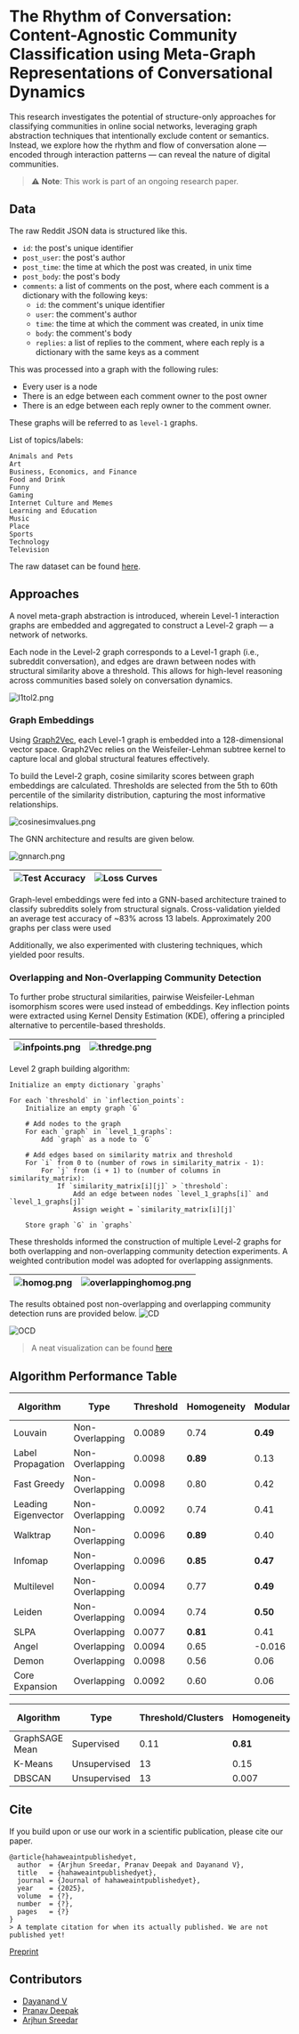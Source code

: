 
#  The Rhythm of Conversation: Content-Agnostic Community Classification using Meta-Graph Representations of Conversational Dynamics

This research investigates the potential of structure-only approaches for classifying communities in online social networks, leveraging graph abstraction techniques that intentionally exclude content or semantics. Instead, we explore how the rhythm and flow of conversation alone — encoded through interaction patterns — can reveal the nature of digital communities.

> ⚠️ **Note**: This work is part of an ongoing research paper.

## Data
The raw Reddit JSON data is structured like this.
- `id`: the post's unique identifier
- `post_user`: the post's author
- `post_time`: the time at which the post was created, in unix time
- `post_body`: the post's body
- `comments`: a list of comments on the post, where each comment is a dictionary with the following keys:
  - `id`: the comment's unique identifier
  - `user`: the comment's author
  - `time`: the time at which the comment was created, in unix time
  - `body`: the comment's body
  - `replies`: a list of replies to the comment, where each reply is a dictionary with the same keys as a comment

This was processed into a graph with the following rules:
- Every user is a node
- There is an edge between each comment owner to the post owner
- There is an edge between each reply owner to the comment owner.

These graphs will be referred to as `level-1` graphs.

List of topics/labels:
```
Animals and Pets
Art
Business, Economics, and Finance
Food and Drink
Funny
Gaming
Internet Culture and Memes
Learning and Education
Music
Place
Sports
Technology
Television
```

The raw dataset can be found [here](https://zenodo.org/records/13343578).

## Approaches

A novel meta-graph abstraction is introduced, wherein Level-1 interaction graphs are embedded and aggregated to construct a Level-2 graph — a network of networks.

Each node in the Level-2 graph corresponds to a Level-1 graph (i.e., subreddit conversation), and edges are drawn between nodes with structural similarity above a threshold. This allows for high-level reasoning across communities based solely on conversation dynamics.

![l1tol2.png](./results/l1tol2.png)

### Graph Embeddings 
Using [Graph2Vec](https://karateclub.readthedocs.io/en/latest/_modules/karateclub/graph_embedding/graph2vec.html), each Level-1 graph is embedded into a 128-dimensional vector space. Graph2Vec relies on the Weisfeiler-Lehman subtree kernel to capture local and global structural features effectively.

To build the Level-2 graph, cosine similarity scores between graph embeddings are calculated. Thresholds are selected from the 5th to 60th percentile of the similarity distribution, capturing the most informative relationships.

![cosinesimvalues.png](./results/cosinesimvalues.png)


The GNN architecture and results are given below.

![gnnarch.png](./results/gnnarchitecture.png)

| ![Test Accuracy](./results/testacc.png) | ![Loss Curves](./results/losscurves3d.png) |
|----------------------------------------|--------------------------------------------|

Graph-level embeddings were fed into a GNN-based architecture trained to classify subreddits solely from structural signals. Cross-validation yielded an average test accuracy of ~83% across 13 labels. Approximately 200 graphs per class were used

Additionally, we also experimented with clustering techniques, which yielded poor results.

### Overlapping and Non-Overlapping Community Detection

To further probe structural similarities, pairwise Weisfeiler-Lehman isomorphism scores were used instead of embeddings. Key inflection points were extracted using Kernel Density Estimation (KDE), offering a principled alternative to percentile-based thresholds.

| ![infpoints.png](./results/infpoints.png) | ![thredge.png](./results/thresholdedge.png) |
|----------------------------------------|--------------------------------------------|

Level 2 graph building algorithm:
```
Initialize an empty dictionary `graphs`

For each `threshold` in `inflection_points`:
    Initialize an empty graph `G`

    # Add nodes to the graph
    For each `graph` in `level_1_graphs`:
        Add `graph` as a node to `G`

    # Add edges based on similarity matrix and threshold
    For `i` from 0 to (number of rows in similarity_matrix - 1):
        For `j` from (i + 1) to (number of columns in similarity_matrix):
            If `similarity_matrix[i][j]` > `threshold`:
                Add an edge between nodes `level_1_graphs[i]` and `level_1_graphs[j]`
                Assign weight = `similarity_matrix[i][j]`

    Store graph `G` in `graphs`
```

These thresholds informed the construction of multiple Level-2 graphs for both overlapping and non-overlapping community detection experiments. A weighted contribution model was adopted for overlapping assignments.

| ![homog.png](./results/homogeneity.png) | ![overlappinghomog.png](./results/homogeneity_OCD.png) |
|--------------------------------|--------------------------------|

The results obtained post non-overlapping and overlapping community detection runs are provided below.
![CD](./results/cd_all.png)

![OCD](./results/ocd_all.png)

> A neat visualization can be found [here](https://kernelism.github.io/paper-viz/)

## Algorithm Performance Table

| Algorithm                  | Type            | Threshold | Homogeneity | Modularity | F1-Score | Accuracy | NMI  | ARI  |
|---------------------------|-----------------|-----------|-------------|------------|----------|----------|------|------|
| Louvain     | Non-Overlapping | 0.0089    | 0.74        | **0.49**   | 0.47     | 0.58     | **0.49** | 0.37 |
| Label Propagation  | Non-Overlapping | 0.0098    | **0.89**    | 0.13      | 0.22     | 0.32     | 0.27 | 0.05 |
| Fast Greedy  | Non-Overlapping | 0.0098    | 0.80        | 0.42       | 0.19     | 0.40     | 0.37 | 0.24 |
| Leading Eigenvector  | Non-Overlapping | 0.0092    | 0.74        | 0.41      | 0.32     | 0.45     | 0.36 | 0.20 |
| Walktrap        | Non-Overlapping | 0.0096    | **0.89**    | 0.40       | **0.68** | **0.73** | **0.50** | 0.26 |
| Infomap     | Non-Overlapping | 0.0096    | **0.85**    | **0.47**   | **0.70** | **0.73** | **0.51** | 0.22 |
| Multilevel   | Non-Overlapping | 0.0094    | 0.77        | **0.49**   | 0.37     | 0.55     | 0.48 | 0.35 |
| Leiden         | Non-Overlapping | 0.0094    | 0.74        | **0.50**   | 0.46     | 0.51     | 0.47 | 0.32 |
| SLPA            | Overlapping     | 0.0077    | **0.81**    | 0.41       | 0.16     | 0.27     | 0.19 | 0.02 |
| Angel       | Overlapping     | 0.0094    | 0.65        | -0.016     | 0.41     | 0.48     | 0.44 | 0.18 |
| Demon         | Overlapping     | 0.0098    | 0.56        | 0.06       | 0.40     | 0.45     | 0.40 | 0.13 |
| Core Expansion  | Overlapping | 0.0092    | 0.60        | 0.06       | **0.70** | **0.70** | **0.59** | **0.46** |

| Algorithm                          | Type         | Threshold/Clusters | Homogeneity | Silhouette Score | F1-Score | Accuracy | NMI  | ARI   |
|-----------------------------------|--------------|---------------------|-------------|-------------------|----------|----------|------|-------|
| GraphSAGE Mean     | Supervised   | 0.11                | **0.81**    | -                 | **0.83** | **0.83** | **0.81** | **0.71** |
| K-Means                           | Unsupervised | 13                  | 0.15        | 0.33              | 0.07     | 0.24     | 0.15 | 0.05  |
| DBSCAN                            | Unsupervised | 13                  | 0.007       | 0.34              | 0.01     | 0.08     | 0.01 | 0.0001 |

## Cite
If you build upon or use our work in a scientific publication, please cite our paper.

```
@article{hahaweaintpublishedyet,
  author  = {Arjhun Sreedar, Pranav Deepak and Dayanand V},
  title   = {hahaweaintpublishedyet},
  journal = {Journal of hahaweaintpublishedyet},
  year    = {2025},
  volume  = {?},
  number  = {?},
  pages   = {?}
}
> A template citation for when its actually published. We are not published yet!

```
[Preprint](https://papers.ssrn.com/sol3/papers.cfm?abstract_id=5238558)

## Contributors
- [Dayanand V](mailto:v_dayanand@cb.amrita.edu)
- [Pranav Deepak](mailto:pranavdeepak13@gmail.com)
- [Arjhun Sreedar](mailto:contactarjhun@gmail.com)

